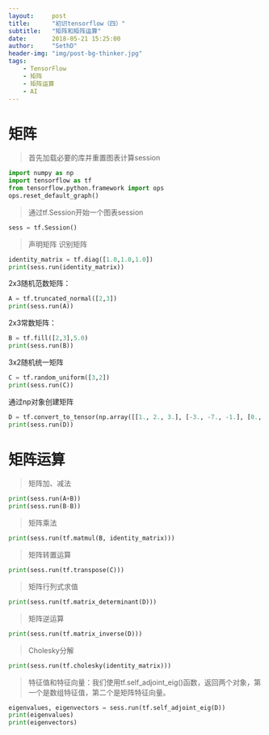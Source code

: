 ```yaml
---
layout:     post
title:      "初识tensorflow（四）"
subtitle:   "矩阵和矩阵运算"
date:       2018-05-21 15:25:00
author:     "SethD"
header-img: "img/post-bg-thinker.jpg"
tags:
    - TensorFlow
    - 矩阵
    - 矩阵运算
    - AI
---
```


# 矩阵
> 首先加载必要的库并重置图表计算session

```Python
import numpy as np
import tensorflow as tf
from tensorflow.python.framework import ops
ops.reset_default_graph()
```

> 通过tf.Session开始一个图表session
	
```Python
sess = tf.Session()
```

> 声明矩阵
识别矩阵
```Python
identity_matrix = tf.diag([1.0,1.0,1.0])
print(sess.run(identity_matrix))
```

2x3随机范数矩阵：
```Python
A = tf.truncated_normal([2,3])
print(sess.run(A))
```

2x3常数矩阵：
```Python
B = tf.fill([2,3],5.0)
print(sess.run(B))
```

3x2随机统一矩阵
```Python
C = tf.random_uniform([3,2])
print(sess.run(C))
```

通过np对象创建矩阵
```Python
D = tf.convert_to_tensor(np.array([[1., 2., 3.], [-3., -7., -1.], [0., 5., -2.]]))
print(sess.run(D))
```

# 矩阵运算
> 矩阵加、减法
```Python
print(sess.run(A+B))
print(sess.run(B-B))
```

> 矩阵乘法
```Python
print(sess.run(tf.matmul(B, identity_matrix)))
```

> 矩阵转置运算
```Python
print(sess.run(tf.transpose(C)))
```

> 矩阵行列式求值
```Python
print(sess.run(tf.matrix_determinant(D)))
```

> 矩阵逆运算
```Python
print(sess.run(tf.matrix_inverse(D)))
```

> Cholesky分解
```Python
print(sess.run(tf.cholesky(identity_matrix)))
```

>特征值和特征向量：我们使用tf.self_adjoint_eig()函数，返回两个对象，第一个是数组特征值，第二个是矩阵特征向量。
```Python
eigenvalues, eigenvectors = sess.run(tf.self_adjoint_eig(D))
print(eigenvalues)
print(eigenvectors)
```
